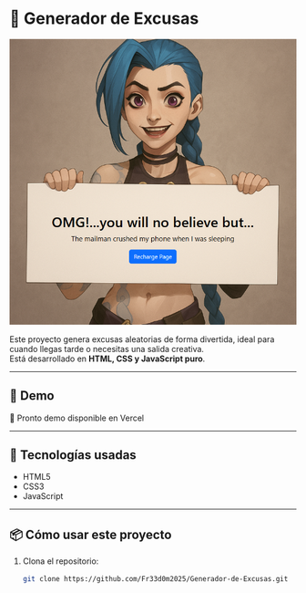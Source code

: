 # 🧠 Generador de Excusas

![Demo del proyecto](multimedia/ImgReadme.png)

Este proyecto genera excusas aleatorias de forma divertida, ideal para cuando llegas tarde o necesitas una salida creativa.  
Está desarrollado en **HTML, CSS y JavaScript puro**.

---

## 🚀 Demo

🔗 Pronto demo disponible en Vercel <!-- Puedes reemplazar esto por el link real en Vercel o GitHub Pages -->

---

## 🧩 Tecnologías usadas

- HTML5
- CSS3
- JavaScript

---

## 📦 Cómo usar este proyecto

1. Clona el repositorio:
   ```bash
   git clone https://github.com/Fr33d0m2025/Generador-de-Excusas.git
